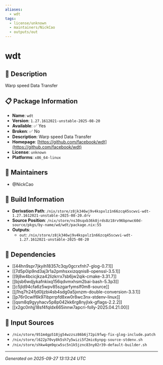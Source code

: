```yaml
---
aliases:
  - wdt
tags:
  - license/unknown
  - maintainers/NickCao
  - outputs/out
---
```


# wdt

## 📝 Description

Warp speed Data Transfer

## 📋 Package Information

- **Name**: `wdt`
- **Version**: `1.27.1612021-unstable-2025-08-20`
- **Available**: ✅ Yes
- **Broken**: ✅ No
- **Description**: Warp speed Data Transfer
- **Homepage**: [https://github.com/facebook/wdt](https://github.com/facebook/wdt)
- **License**: `unknown`
- **Platforms**: `x86_64-linux`
## 👥 Maintainers

- @NickCao


## 🔧 Build Information

- **Derivation Path**: `/nix/store/z8jk346wj9v4kspxlz1n66zcq45scwvi-wdt-1.27.1612021-unstable-2025-08-20.drv`
- **Source Position**: `/nix/store/ns30sqxb36k8jrds8z18rv96bpnwc60d-source/pkgs/by-name/wd/wdt/package.nix:55`
- **Outputs**:
  - `out`:  `/nix/store/z8jk346wj9v4kspxlz1n66zcq45scwvi-wdt-1.27.1612021-unstable-2025-08-20`

## 🔗 Dependencies

- [[44hn9spr7jkyih18357c3qy0gcrxfnh7-glog-0.7.1]]
- [[7d5p0ip9nd3aj3r1a2pmhsxxizqqnis8-openssl-3.5.1]]
- [[9j8w4bcicjkza42lizkrrx7sb6jw2qik-cmake-3.31.7]]
- [[bjsb6wdjykafnkixq156qdvmxhsm2bai-bash-5.3p3]]
- [[c5jld94cfa6z5wpv85szgarfymslf0m8-source]]
- [[j1hq7h24fjd0ljzbi4sb4sdg0a5jxnzm-double-conversion-3.3.1]]
- [[p76r0cwlf6k97ibprrpfd8xw0r8wc3nx-stdenv-linux]]
- [[qsm8q9gyyhacv5p8p042kk6rg8nyjlxk-gflags-2.2.2]]
- [[x2gc0nhjj18sf4fqldx665innw7apcri-folly-2025.04.21.00]]

## 📁 Input Sources

- `/nix/store/951m4gp518jg54wzzsz86b6j72pi9fwg-fix-glog-include.patch`
- `/nix/store/l622p70vy8k5sh7y5wizi5f2mic6ynpg-source-stdenv.sh`
- `/nix/store/shkw4qm9qcw5sc5n1k5jznc83ny02r39-default-builder.sh`

---
*Generated on 2025-09-27 13:13:24 UTC*
